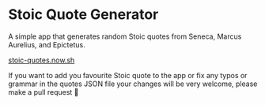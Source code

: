 # Stoic Quote Generator

A simple app that generates random Stoic quotes from Seneca, Marcus Aurelius, and Epictetus.

[stoic-quotes.now.sh](https://stoic-quotes.now.sh)

If you want to add you favourite Stoic quote to the app or fix any typos or grammar in the quotes JSON file your changes will be very welcome, please make a pull request 🙂
